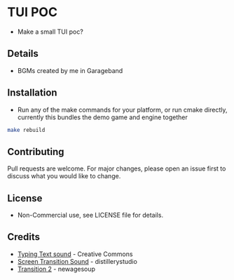 # TUI POC

- Make a small TUI poc?

## Details

- BGMs created by me in Garageband

## Installation

- Run any of the make commands for your platform, or run cmake directly, currently this bundles the demo game and engine together

```bash
make rebuild
```

## Contributing

Pull requests are welcome. For major changes, please open an issue first
to discuss what you would like to change.

## License

- Non-Commercial use, see LICENSE file for details.

## Credits

- [Typing Text sound](https://freesound.org/people/Sky_Motion/sounds/416777/) - Creative Commons
- [Screen Transition Sound](https://freesound.org/people/distillerystudio/sounds/327754/) - distillerystudio
- [Transition 2](https://freesound.org/people/newagesoup/sounds/462089/) - newagesoup
